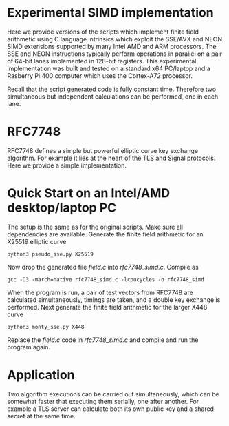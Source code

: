 # Experimental SIMD implementation

Here we provide versions of the scripts which implement finite field arithmetic using C language intrinsics which exploit the SSE/AVX and 
NEON SIMD extensions supported by many Intel AMD and ARM processors. The SSE and NEON instructions typically perform operations in parallel 
on a pair of 64-bit lanes implemented in 128-bit registers. This experimental implementation was built and tested on a standard x64 
PC/laptop and a Rasberry Pi 400 computer which uses the Cortex-A72 processor.

Recall that the script generated code is fully constant time. Therefore two simultaneous but independent calculations can be performed,
one in each lane.

# RFC7748

RFC7748 defines a simple but powerful elliptic curve key exchange algorithm. For example it lies at the heart of the TLS and Signal
protocols. Here we provide a simple implementation.

# Quick Start on an Intel/AMD desktop/laptop PC

The setup is the same as for the original scripts. Make sure all dependencies are available. 
Generate the finite field arithmetic for an X25519 elliptic curve

	python3 pseudo_sse.py X25519

Now drop the generated file *field.c* into *rfc7748_simd.c*. Compile as

	gcc -O3 -march=native rfc7748_simd.c -lcpucycles -o rfc7748_simd

When the program is run, a pair of test vectors from RFC7748 are calculated simultaneously, timings are taken, and a double key exchange 
is performed. Next generate the finite field arithmetic for the larger X448 curve 

	python3 monty_sse.py X448

Replace the *field.c* code in *rfc7748_simd.c* and compile and run the program again.

# Application

Two algorithm executions can be carried out simultaneously, which can be somewhat faster that executing them serially, one after another.
For example a TLS server can calculate both its own public key and a shared secret at the same time.

